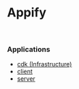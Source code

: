 # Appify

<br>

### Applications

-  [cdk (Infrastructure)](https://github.com/StellarScript/Full-Stack-Monorepo-v2/blob/main/apps/cdk/README.md)
-  [client](https://github.com/StellarScript/Full-Stack-Monorepo-v2/blob/main/apps/client/README.md)
-  [server](https://github.com/StellarScript/Full-Stack-Monorepo-v2/blob/main/apps/server/README.md)

